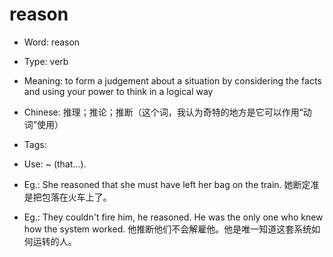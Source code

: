 # reason

- Word: reason

- Type: verb
- Meaning: to form a judgement about a situation by considering the facts and using your power to think in a logical way
- Chinese: 推理；推论；推断（这个词，我认为奇特的地方是它可以作用“动词”使用）
- Tags: 
- Use: ~ (that…).
- Eg.: She reasoned that she must have left her bag on the train. 她断定准是把包落在火车上了。
- Eg.: They couldn't fire him, he reasoned. He was the only one who knew how the system worked. 他推断他们不会解雇他。他是唯一知道这套系统如何运转的人。

